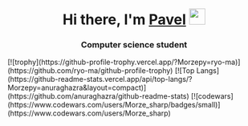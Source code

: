 <h1 align="center">Hi there, I'm <a href="https://daniilshat.ru/" target="_blank">Pavel</a> 
<img src="https://github.com/blackcater/blackcater/raw/main/images/Hi.gif" height="32"/></h1>
<h3 align="center">Computer science student </h3>
[![trophy](https://github-profile-trophy.vercel.app/?Morzepy=ryo-ma)](https://github.com/ryo-ma/github-profile-trophy)
[![Top Langs](https://github-readme-stats.vercel.app/api/top-langs/?Morzepy=anuraghazra&layout=compact)](https://github.com/anuraghazra/github-readme-stats)
[![codewars](https://www.codewars.com/users/Morze_sharp/badges/small)](https://www.codewars.com/users/Morze_sharp) 

